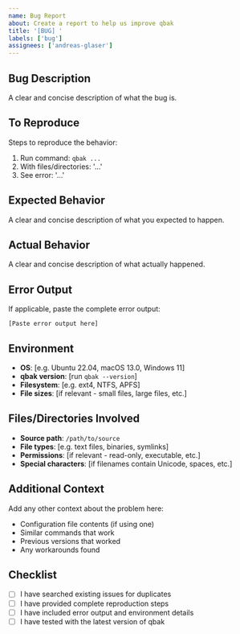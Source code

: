 ```yaml
---
name: Bug Report
about: Create a report to help us improve qbak
title: '[BUG] '
labels: ['bug']
assignees: ['andreas-glaser']
---
```


## Bug Description
A clear and concise description of what the bug is.

## To Reproduce
Steps to reproduce the behavior:
1. Run command: `qbak ...`
2. With files/directories: '...'
3. See error: '...'

## Expected Behavior
A clear and concise description of what you expected to happen.

## Actual Behavior
A clear and concise description of what actually happened.

## Error Output
If applicable, paste the complete error output:
```
[Paste error output here]
```

## Environment
- **OS**: [e.g. Ubuntu 22.04, macOS 13.0, Windows 11]
- **qbak version**: [run `qbak --version`]
- **Filesystem**: [e.g. ext4, NTFS, APFS]
- **File sizes**: [if relevant - small files, large files, etc.]

## Files/Directories Involved
- **Source path**: `/path/to/source`
- **File types**: [e.g. text files, binaries, symlinks]
- **Permissions**: [if relevant - read-only, executable, etc.]
- **Special characters**: [if filenames contain Unicode, spaces, etc.]

## Additional Context
Add any other context about the problem here:
- Configuration file contents (if using one)
- Similar commands that work
- Previous versions that worked
- Any workarounds found

## Checklist
- [ ] I have searched existing issues for duplicates
- [ ] I have provided complete reproduction steps  
- [ ] I have included error output and environment details
- [ ] I have tested with the latest version of qbak 